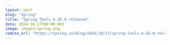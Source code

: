 ```yaml
---
layout: post
blog: "Spring"
title: "Spring Tools 4.26.0 released"
date: 2024-10-17T00:00:00Z
image: images/spring.png
remote_url: "https://spring.io/blog/2024/10/17/spring-tools-4-26-0-released"
---
```

